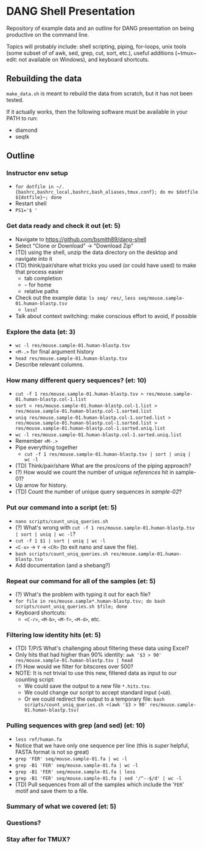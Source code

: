 # DANG Shell Presentation

Repository of example data and an outline for DANG presentation on being
productive on the command line.

Topics will probably include: shell scripting, piping, for-loops, unix tools
(some subset of of awk, sed, grep, cut, sort, etc.), useful additions (~tmux~
edit: not available on Windows),
and keyboard shortcuts.

## Rebuilding the data

`make_data.sh` is meant to rebuild the data from scratch, but it has not been
tested.

If it actually works, then the following software must be available in your
PATH to run:

-   diamond
-   seqtk

## Outline

### Instructor env setup

-   `for dotfile in ~/.{bashrc,bashrc_local,bashrc,bash_aliases,tmux.conf}; do mv $dotfile ${dotfile}~; done`
-   Restart shell
-   `PS1='$ '`

### Get data ready and check it out (et: 5)

-   Navigate to https://github.com/bsmith89/dang-shell
-   Select "Clone or Download" -> "Download Zip"
-   (TD) using the shell, unzip the data directory on the desktop and navigate
    into it
-   (TD) think/pair/share what tricks you used (or could have used) to make
    that process easier
    -   tab completion
    -   `~` for home
    -   relative paths
-   Check out the example data: `ls seq/ res/`,
    `less seq/mouse.sample-01.human-blastp.tsv`
    -   `less`!
-   Talk about context switching: make conscious effort to avoid, if possible

### Explore the data (et: 3)

-   `wc -l res/mouse.sample-01.human-blastp.tsv`
-   `<M-.>` for final argument history
-   `head res/mouse.sample-01.human-blastp.tsv`
-   Describe relevant columns.

### How many different query sequences? (et: 10)

-   `cut -f 1 res/mouse.sample-01.human-blastp.tsv > res/mouse.sample-01.human-blastp.col-1.list`
-   `sort < res/mouse.sample-01.human-blastp.col-1.list > res/mouse.sample-01.human-blastp.col-1.sorted.list`
-   `uniq res/mouse.sample-01.human-blastp.col-1.sorted.list > res/mouse.sample-01.human-blastp.col-1.sorted.list > res/mouse.sample-01.human-blastp.col-1.sorted.uniq.list`
-   `wc -l res/mouse.sample-01.human-blastp.col-1.sorted.uniq.list`
-   Remember `<M-.>`
-   Pipe everything together
    -   `cut -f 1 res/mouse.sample-01.human-blastp.tsv | sort | uniq | wc -l`
-   (TD) Think/pair/share What are the pros/cons of the piping approach?
-   (?) How would we count the number of unique _references_ hit in sample-01?
-   Up arrow for history.
-   (TD) Count the number of unique query sequences in _sample-02_?

### Put our command into a script (et: 5)

-   `nano scripts/count_uniq_queries.sh`
-   (?) What's wrong with `cut -f 1 res/mouse.sample-01.human-blastp.tsv | sort | uniq | wc -l`?
-   `cut -f 1 $1 | sort | uniq | wc -l`
-   `<C-x>` -> `Y` -> `<CR>` (to exit nano and save the file).
-   `bash scripts/count_uniq_queries.sh res/mouse.sample-01.human-blastp.tsv`
-   Add documentation (and a shebang?)

### Repeat our command for all of the samples (et: 5)

-   (?) What's the problem with typing it out for each file?
-   `for file in res/mouse.sample*.human-blastp.tsv; do bash scripts/count_uniq_queries.sh $file; done`
-   Keyboard shortcuts:
    -   `<C-r>`, `<M-b>`, `<M-f>`, `<M-d>`, etc.

### Filtering low identity hits (et: 5)

-   (TD) T/P/S What's challenging about filtering these data using Excel?
-   Only hits that had higher than 90% identity:
    `awk '$3 > 90' res/mouse.sample-01.human-blastp.tsv | head`
-   (?) How would we filter for bitscores over 500?
-   NOTE: It is not trivial to use this new, filtered data as input to our
    counting script:
    -   We could save the output to a new file `*.hits.tsv`.
    -   We could change our script to accept standard input (`<&0`).
    -   Or we could redirect the output to a temporary file:
        `bash scripts/count_uniq_queries.sh <(awk '$3 > 90' res/mouse.sample-01.human-blastp.tsv)`

### Pulling sequences with grep (and sed) (et: 10)

-   `less ref/human.fa`
-   Notice that we have only one sequence per line (this is _super_ helpful,
    FASTA format is not so great)
-   `grep 'FER' seq/mouse.sample-01.fa | wc -l`
-   `grep -B1 'FER' seq/mouse.sample-01.fa | wc -l`
-   `grep -B1 'FER' seq/mouse.sample-01.fa | less`
-   `grep -B1 'FER' seq/mouse.sample-01.fa | sed '/^--$/d' | wc -l`
-   (TD) Pull sequences from all of the samples which include the '`FER`' motif and
    save them to a file.

### Summary of what we covered (et: 5)

### Questions?

### Stay after for TMUX?
